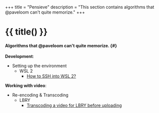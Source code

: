 +++
title = "Pensieve"
description = "This section contains algorithms that @paveloom can't quite memorize."
+++

# {{ title() }}
#### Algorithms that @paveloom can't quite memorize. {#}

**Development**:
- Setting up the environment
  - WSL 2
    - [How to SSH into WSL 2?](@/pensieve/how-to-ssh-into-wsl-2.md)

**Working with video**:
- Re-encoding & Transcoding
  - LBRY
    - [Transcoding a video for LBRY before uploading](@/pensieve/transcoding-a-video-for-lbry-before-uploading.md)
